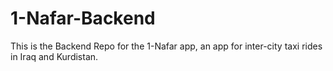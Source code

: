 # 1-Nafar-Backend
This is the Backend Repo for the 1-Nafar app, an app for inter-city taxi rides in Iraq and Kurdistan.
